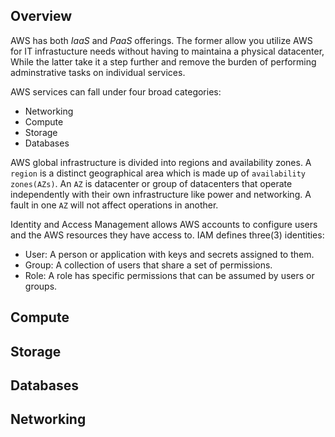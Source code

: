 ## Overview

AWS has both *IaaS* and *PaaS* offerings. The former allow you utilize AWS for IT infrastucture needs without having to maintaina a physical datacenter, While the latter take it a step further and remove the burden of performing adminstrative tasks on individual services.

AWS services can fall under four broad categories:

- Networking 
- Compute
- Storage
- Databases

AWS global infrastructure is divided into regions and availability zones. A `region` is a distinct geographical area which is made up of `availability zones(AZs)`. An `AZ` is datacenter or group of datacenters that operate independently with their own infrastructure like power and networking. A fault in one `AZ` will not affect operations in another.

Identity and Access Management allows AWS accounts to configure users and the AWS resources they have access to. IAM defines three(3) identities: 

- User: A person or application with keys and secrets assigned to them.
- Group: A collection of users that share a set of permissions. 
- Role: A role has specific permissions that can be assumed by users or groups.

## Compute 


## Storage


## Databases


## Networking

